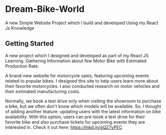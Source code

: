 # Dream-Bike-World
A new Simple Website Project which I build and developed Using my React Js Knowledge 


## Getting Started
A new project which I designed and developed as part of my React JS Learning.
Gathering Information about few Motor Bike with Estimated Production Rate.

A brand-new website for motorcycle sales, featuring upcoming events related to popular bikes. I designed this site to help users learn more about their favorite motorcycles. I also conducted research on motor vehicles and their estimated manufacturing costs.  

Normally, we book a test drive only when visiting the showroom to purchase a bike, but we often don't know which models will be available. So, I thought of adding another feature: updating users with the latest information on bike availability. With this option, users can pre-book a test drive for their favorite bike and also purchase tickets for upcoming events they are interested in.
Check it out here: https://lnkd.in/gQZ7yPEC

